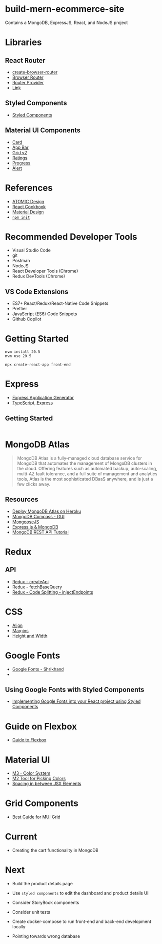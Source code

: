 # build-mern-ecommerce-site
Contains a MongoDB, ExpressJS, React, and NodeJS project

# Libraries

## React Router
- [create-browser-router](https://reactrouter.com/en/main/routers/)
- [Browser Router](https://reactrouter.com/en/main/router-components/browser-router)
- [Router Provider](https://reactrouter.com/en/main/routers/)
- [Link](https://reactrouter.com/en/main/components/link)

## Styled Components
- [Styled Components](https://styled-components.com/) 

## Material UI Components
- [Card](https://mui.com/material-ui/react-card/#primary-action)
- [App Bar](https://mui.com/material-ui/react-app-bar/)
- [Grid v2](https://mui.com/material-ui/react-grid2/)
- [Ratings](https://mui.com/material-ui/react-rating/)
- [Progress](https://mui.com/material-ui/react-progress/)
- [Alert](https://mui.com/material-ui/react-alert/)

# References
- [ATOMIC Design](https://medium.com/@janelle.wg/atomic-design-pattern-how-to-structure-your-react-application-2bb4d9ca5f97)
- [React Cookbook](https://learning.oreilly.com/library/view/react-cookbook/9781492085836/)
- [Material Design](https://m3.material.io/styles/color/dynamic-color/overview)
- [`npm init`](https://docs.npmjs.com/cli/v9/commands/npm-init)

# Recommended Developer Tools
- Visual Studio Code
- git
- Postman
- NodeJS
- React Developer Tools (Chrome)
- Redux DevTools (Chrome)

## VS Code Extensions
- ES7+ React/Redux/React-Native Code Snippets
- Prettier
- JavaScript (ES6) Code Snippets
- Github Copilot

# Getting Started
```
nvm install 20.5
nvm use 20.5
```

```
npx create-react-app front-end
```

# Express
- [Express Application Generator](https://expressjs.com/en/starter/generator.html)
- [TypeScript, Express](https://www.pullrequest.com/blog/intro-to-using-typescript-in-a-nodejs-express-project/)

## Getting Started
```

```

# MongoDB Atlas
> MongoDB Atlas is a fully-managed cloud database service for MongoDB that automates the management of MongoDB clusters in the cloud. Offering features such as automated backup, auto-scaling, multi-AZ fault tolerance, and a full suite of management and analytics tools, Atlas is the most sophisticated DBaaS anywhere, and is just a few clicks away.

## Resources
- [Deploy MongoDB Atlas on Heroku](https://www.mongodb.com/developer/products/atlas/use-atlas-on-heroku/)
- [MongoDB Compass - GUI](https://www.mongodb.com/products/compass)
- [MongooseJS](https://mongoosejs.com/)
- [Express.js & MongoDB](https://heynode.com/tutorial/process-user-login-form-expressjs/#:~:text=One%20way%20to%20accept%20user,server%20application%20to%20parse%20it.)
- [MongoDB REST API Tutorial](https://www.mongodb.com/languages/express-mongodb-rest-api-tutorial)

# Redux

## API
- [Redux - createApi](https://redux-toolkit.js.org/rtk-query/api/createApi)
- [Redux - fetchBaseQuery](https://redux-toolkit.js.org/rtk-query/api/fetchBaseQuery)
- [Redux - Code Splitting - injectEndpoints](https://redux-toolkit.js.org/rtk-query/usage/code-splitting)

# CSS
- [Align](https://www.w3schools.com/css/css_align.asp)
- [Margins](https://www.w3schools.com/css/css_margin.asp)
- [Height and Width](w3schools.com/css/css_dimension.asp)

# Google Fonts
- [Google Fonts - Shrikhand](https://fonts.google.com/specimen/Shrikhand/tester?query=shrik)
- []()

## Using Google Fonts with Styled Components
- [Implementing Google Fonts into your React project using Styled Components](https://medium.com/@zmommaerts/implementing-google-fonts-into-your-react-project-using-styled-components-25e7b80de02d)

# Guide on Flexbox
- [Guide to Flexbox](https://css-tricks.com/snippets/css/a-guide-to-flexbox/)

# Material UI
- [M3 - Color System](https://m3.material.io/styles/color/the-color-system/custom-colors)
- [M2 Tool for Picking Colors](https://m2.material.io/design/color/the-color-system.html#tools-for-picking-colors)
- [Spacing in between JSX Elements](https://bobbyhadz.com/blog/react-jsx-add-whitespace-between-elements)

# Grid Components
- [Best Guide for MUI Grid](https://www.copycat.dev/blog/material-ui-grid/)


# Current
- Creating the cart functionality in MongoDB

# Next
- Build the product details page
- Use `styled components` to edit the dashboard and product details UI
- Consider StoryBook components
- Consider unit tests
- Create docker-compose to run front-end and back-end development locally

- Pointing towards wrong database
